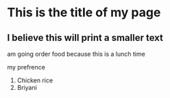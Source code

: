 # This is the title of my page



## I believe this will print a smaller text

am going order food because this is a lunch time

my prefrence
1. Chicken rice
2. Briyani
